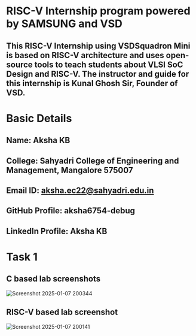 
# RISC-V Internship program powered by SAMSUNG and VSD
## This RISC-V Internship using VSDSquadron Mini is based on RISC-V architecture and uses open-source tools to teach students about VLSI SoC Design and RISC-V. The instructor and guide for this internship is Kunal Ghosh Sir, Founder of VSD.
# Basic Details
## Name: Aksha KB
## College: Sahyadri College of Engineering and Management, Mangalore 575007
## Email ID: aksha.ec22@sahyadri.edu.in
## GitHub Profile: aksha6754-debug
## LinkedIn Profile: Aksha KB
# Task 1
## C based lab screenshots
![Screenshot 2025-01-07 200344](https://github.com/user-attachments/assets/eac3055b-0ed5-45cc-8940-1707054030c9)

## RISC-V based lab screenshot 
![Screenshot 2025-01-07 200141](https://github.com/user-attachments/assets/9618fab5-3a55-45ae-822c-94a22a8d5869)
